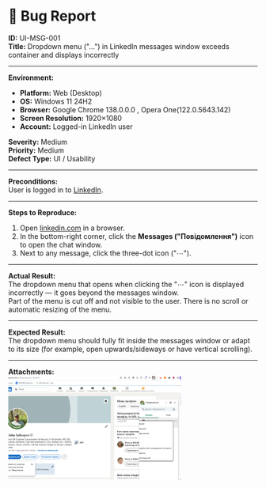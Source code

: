 # 🐞 Bug Report

**ID:** UI-MSG-001  
**Title:** Dropdown menu ("…") in LinkedIn messages window exceeds container and displays incorrectly  

---

**Environment:**  
- **Platform:** Web (Desktop)  
- **OS:** Windows 11 24H2 
- **Browser:** Google Chrome 138.0.0.0  , Opera One(122.0.5643.142)
- **Screen Resolution:** 1920×1080  
- **Account:** Logged-in LinkedIn user  

**Severity:** Medium  
**Priority:** Medium  
**Defect Type:** UI / Usability  

---

**Preconditions:**  
User is logged in to [LinkedIn](https://www.linkedin.com/).  

---

**Steps to Reproduce:**  
1. Open [linkedin.com](https://www.linkedin.com/) in a browser.  
2. In the bottom-right corner, click the **Messages ("Повідомлення")** icon to open the chat window.  
3. Next to any message, click the three-dot icon ("⋯").  

---

**Actual Result:**  
The dropdown menu that opens when clicking the "⋯" icon is displayed incorrectly — it goes beyond the messages window.  
Part of the menu is cut off and not visible to the user. There is no scroll or automatic resizing of the menu.  

---

**Expected Result:**  
The dropdown menu should fully fit inside the messages window or adapt to its size (for example, open upwards/sideways or have vertical scrolling).  

---

**Attachments:**  
<img src="screenshots/1.png" width="350"/>